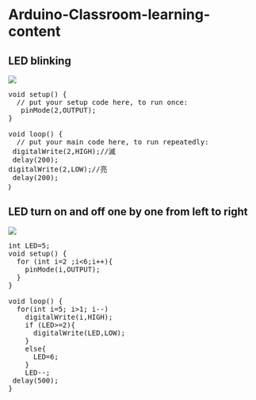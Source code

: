 # Arduino-Classroom-learning-content
## LED blinking
![](https://github.com/YuRen-Su/Arduino-Classroom-learning-content/blob/main/LED%20blink%20GIF.gif)
<pre><span class="pl-k">void</span> <span class="pl-en">setup</span>() {
  <span class="pl-c"><span class="pl-c">//</span> put your setup code here, to run once:</span>
   <span class="pl-c1">pinMode</span>(<span class="pl-c1">2</span>,OUTPUT);
}

<span class="pl-k">void</span> <span class="pl-en">loop</span>() {
  <span class="pl-c"><span class="pl-c">//</span> put your main code here, to run repeatedly:</span>
 <span class="pl-c1">digitalWrite</span>(<span class="pl-c1">2</span>,HIGH);<span class="pl-c"><span class="pl-c">//</span>滅</span>
 <span class="pl-c1">delay</span>(<span class="pl-c1">200</span>);
<span class="pl-c1">digitalWrite</span>(<span class="pl-c1">2</span>,LOW);<span class="pl-c"><span class="pl-c">//</span>亮</span>
 <span class="pl-c1">delay</span>(<span class="pl-c1">200</span>);
｝</pre>
## LED turn on and off one by one from left to right
![](https://github.com/YuRen-Su/Arduino-Classroom-learning-content/blob/main/LED%20turn%20on%20and%20off%20one%20by%20one%20from%20left%20to%20right%20GIF.gif)
<pre style="word-wrap: break-word; white-space: pre-wrap;">int LED=5;
void setup() {
  for (int i=2 ;i&lt;6;i++){
    pinMode(i,OUTPUT);
  }
}

void loop() {
  for(int i=5; i&gt;1; i--)
    digitalWrite(i,HIGH);
    if (LED&gt;=2){
      digitalWrite(LED,LOW);
    }
    else{
      LED=6;
    }   
    LED--;
 delay(500);
}
</pre>
